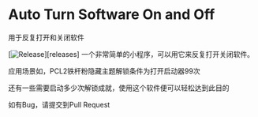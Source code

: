# Auto Turn Software On and Off

用于反复打开和关闭软件

[![Release](https://img.shields.io/badge/RELEASES-V1.0--WINDOWS-orange?style=for-the-badge)][releases]
一个非常简单的小程序，可以用它来反复打开关闭软件。

应用场景如，PCL2铁杆粉隐藏主题解锁条件为打开启动器99次

还有一些需要启动多少次解锁成就，使用这个软件便可以轻松达到此目的

如有Bug，请提交到Pull Request
